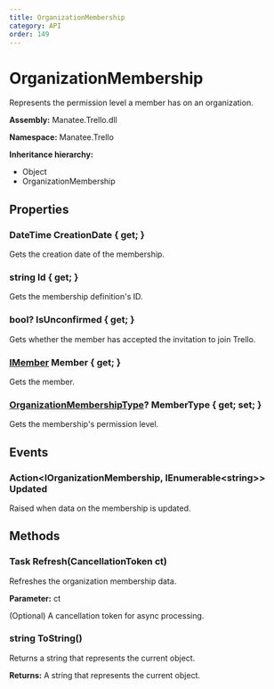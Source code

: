 ```yaml
---
title: OrganizationMembership
category: API
order: 149
---
```


# OrganizationMembership

Represents the permission level a member has on an organization.

**Assembly:** Manatee.Trello.dll

**Namespace:** Manatee.Trello

**Inheritance hierarchy:**

- Object
- OrganizationMembership

## Properties

### DateTime CreationDate { get; }

Gets the creation date of the membership.

### string Id { get; }

Gets the membership definition&#39;s ID.

### bool? IsUnconfirmed { get; }

Gets whether the member has accepted the invitation to join Trello.

### [IMember](IMember#imember) Member { get; }

Gets the member.

### [OrganizationMembershipType](OrganizationMembershipType#organizationmembershiptype)? MemberType { get; set; }

Gets the membership&#39;s permission level.

## Events

### Action&lt;IOrganizationMembership, IEnumerable&lt;string&gt;&gt; Updated

Raised when data on the membership is updated.

## Methods

### Task Refresh(CancellationToken ct)

Refreshes the organization membership data.

**Parameter:** ct

(Optional) A cancellation token for async processing.

### string ToString()

Returns a string that represents the current object.

**Returns:** A string that represents the current object.

